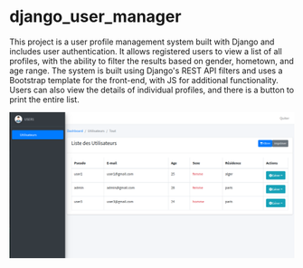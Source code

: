 # django_user_manager

This project is a user profile management system built with Django and includes user authentication. 
It allows registered users to view a list of all profiles, with the ability to filter the results based on gender, hometown, and age range.
The system is built using Django's REST API filters and uses a Bootstrap template for the front-end, with JS for additional functionality. 
Users can also view the details of individual profiles, and there is a button to print the entire list.


![Application Image](./demo/FrontPage.png)
